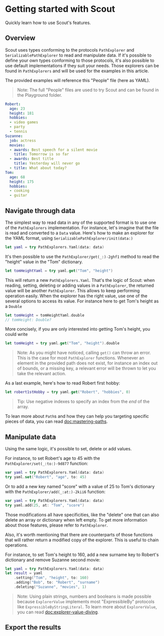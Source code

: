# Getting started with Scout

Quickly learn how to use Scout's features.

## Overview
Scout uses types conforming to the protocols ``PathExplorer`` and ``SerializablePathExplorer`` to read and manipulate data. If it's possible to define your own types conforming to those protocols, it's also possible to use default implementations if they suit your needs. Those explorers can be found in ``PathExplorers`` and will be used for the examples in this article.

The provided examples will reference this "People" file (here as YAML).

> Note: The full "People" files are used to try Scout and can be found in the Playground folder.

```yaml
Robert:
  age: 23
  height: 181
  hobbies:
  - video games
  - party
  - tennis
Suzanne:
  job: actress
  movies:
  - awards: Best speech for a silent movie
    title: Tomorrow is so far
  - awards: Best title
    title: Yesterday will never go
  - title: What about today?
Tom:
  age: 68
  height: 175
  hobbies:
  - cooking
  - guitar
```

## Navigate through data

The simplest way to read data in any of the supported format is to use one of the ``PathExplorers`` implementation.
For instance, let's imagine that the file is read and converted to a `Data` value. Here's how to make an explorer for the YAML format, using ``SerializablePathExplorer/init(data:)``

```swift
let yaml = try PathExplorers.Yaml(data: data)
```

It's then possible to use the ``PathExplorer/get(_:)-2ghf1`` method to read the "height" value in the "Tom" dictionary.

```swift
let tomHeightYaml = try yaml.get("Tom", "height")
```

This will return a new `PathExplorers.Yaml`. That's the logic of Scout: when reading, setting, deleting or adding values in a `PathExplorer`, the returned value will be another `PathExplorer`. This allows to keep performing operation easily. When the explorer has the right value, use one of the several options to access its value. For instance here to get Tom's height as a `Double`

```swift
let tomHeight = tomHeightYaml.double
// tomHeight: Double?
```
More concisely, if you are only interested into getting Tom's height, you could write

```swift
let tomHeight = try yaml.get("Tom", "height").double
```

> Note: As you might have noticed, calling `get()` can throw an error. This is the case for most `PathExplorer` functions. Whenever an element in the provided path does not exist, for instance an index out of bounds, or a missing key, a relevant error will be thrown to let you take the relevant action.

As a last example, here's how to read Robert first hobby:

```swift
let robert1stHobby = try yaml.get("Robert", "hobbies", 0)
```

> Tip: Use negative indexes to specify an index from the *end* of the array.

To lean more about ``Path``s and how they can help you targeting specific pieces of data, you can read <doc:mastering-paths>.

## Manipulate data

Using the same logic, it's possible to set, delete or add values.

For instance, to set Robert's age to 45 with the ``PathExplorer/set(_:to:)-9d877`` function:

```swift
var yaml = try PathExplorers.Yaml(data: data)
try yaml.set("Robert", "age", to: 45)
```

Or to add a new key named "score" with a value of 25 to Tom's dictionary with the ``PathExplorer/add(_:at:)-2kii6`` function:

```swift
var yaml = try PathExplorers.Yaml(data: data)
try yaml.add(25, at: "Tom", "score")
```

Those modifications all have specificities, like the "delete" one that can also delete an array or dictionary when left empty. To get more information about those features, please refer to ``PathExplorer``.

Also, it's worth mentioning that there are counterparts of those functions that will rather return a modified copy of the explorer. This is useful to chain operations.

For instance, to set Tom's height to 160, add a new surname key to Robert's dictionary and remove Suzanne second movie: 
```swift
let yaml = try PathExplorers.Yaml(data: data)
let result = yaml
    .setting("Tom", "height", to: 160)
    .adding("Bob", to: "Robert", "surname")
    .deleting("Suzanne", "movies", 1)
```

> Note: Using plain strings, numbers and booleans is made possible because ``ExplorerValue`` implements most "ExpressibleBy" protocols like `ExpressibleByStringLiteral`. To learn more about  `ExplorerValue`, you can read <doc:explorer-value-diving>.


## Export the results

